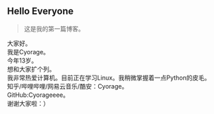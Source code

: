 ## Hello Everyone
>这是我的第一篇博客。

大家好。  
我是Cyorage。  
今年13岁。  
想和大家扩个列。  
我非常热爱计算机。目前正在学习Linux。我稍微掌握着一点Python的皮毛。  
知乎/哔哩哔哩/网易云音乐/酷安：Cyorage。  
GitHub:Cyorageeee。  
谢谢大家啦：）

